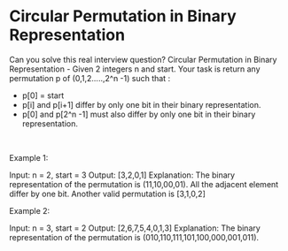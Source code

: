 # Circular Permutation in Binary Representation

Can you solve this real interview question? Circular Permutation in Binary Representation - Given 2 integers n and start. Your task is return any permutation p of (0,1,2.....,2^n -1) such that :

 * p[0] = start
 * p[i] and p[i+1] differ by only one bit in their binary representation.
 * p[0] and p[2^n -1] must also differ by only one bit in their binary representation.

 

Example 1:


Input: n = 2, start = 3
Output: [3,2,0,1]
Explanation: The binary representation of the permutation is (11,10,00,01). 
All the adjacent element differ by one bit. Another valid permutation is [3,1,0,2]


Example 2:


Input: n = 3, start = 2
Output: [2,6,7,5,4,0,1,3]
Explanation: The binary representation of the permutation is (010,110,111,101,100,000,001,011).